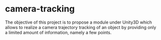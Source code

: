 # camera-tracking

The objective of this project is to propose a module under Unity3D which allows to realize
a camera trajectory tracking of an object by providing only a limited amount of information,
namely a few points.
